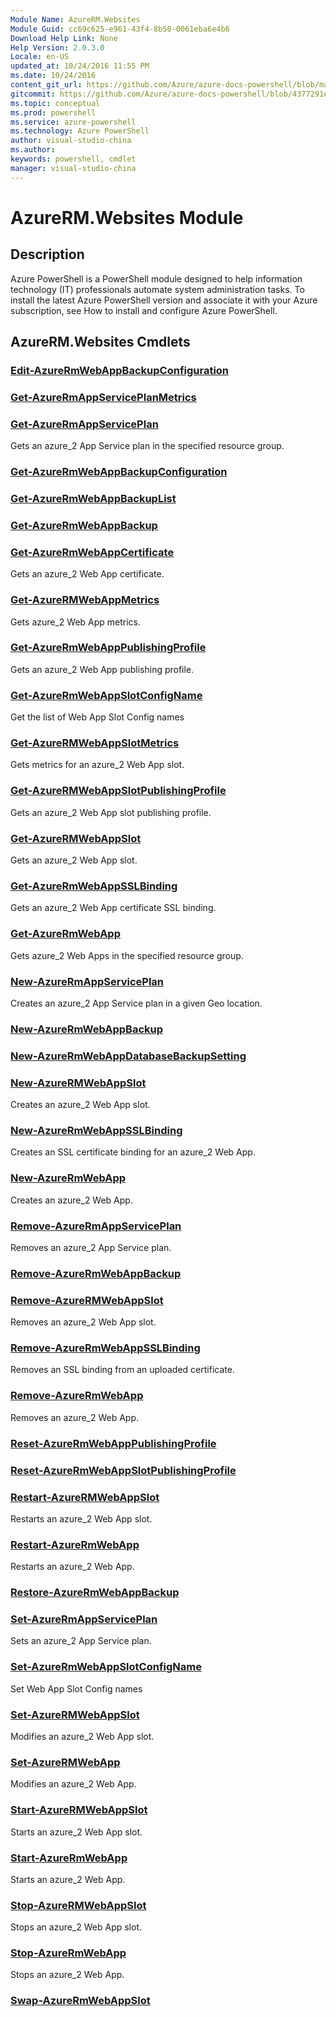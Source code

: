 ```yaml
---
Module Name: AzureRM.Websites
Module Guid: cc69c625-e961-43f4-8b50-0061eba6e4b6
Download Help Link: None
Help Version: 2.0.3.0
Locale: en-US
updated_at: 10/24/2016 11:55 PM
ms.date: 10/24/2016
content_git_url: https://github.com/Azure/azure-docs-powershell/blob/master/azureps-cmdlets-docs/ResourceManager/AzureRM.Websites/v1.0/AzureRM.Websites.md
gitcommit: https://github.com/Azure/azure-docs-powershell/blob/4377291ee360e58e2c1c5d644155daf6a0279055/azureps-cmdlets-docs/ResourceManager/AzureRM.Websites/v1.0/AzureRM.Websites.md
ms.topic: conceptual
ms.prod: powershell
ms.service: azure-powershell
ms.technology: Azure PowerShell
author: visual-studio-china
ms.author: 
keywords: powershell, cmdlet
manager: visual-studio-china
---
```


# AzureRM.Websites Module
## Description
Azure PowerShell is a PowerShell module designed to help information technology (IT) professionals automate system administration tasks. To install the latest Azure PowerShell version and associate it with your Azure subscription, see How to install and configure Azure PowerShell.

## AzureRM.Websites Cmdlets
### [Edit-AzureRmWebAppBackupConfiguration](./Edit-AzureRmWebAppBackupConfiguration.md)



### [Get-AzureRmAppServicePlanMetrics](./Get-AzureRmAppServicePlanMetrics.md)



### [Get-AzureRmAppServicePlan](./Get-AzureRmAppServicePlan.md)
Gets an azure_2 App Service plan in the specified resource group.


### [Get-AzureRmWebAppBackupConfiguration](./Get-AzureRmWebAppBackupConfiguration.md)



### [Get-AzureRmWebAppBackupList](./Get-AzureRmWebAppBackupList.md)



### [Get-AzureRmWebAppBackup](./Get-AzureRmWebAppBackup.md)



### [Get-AzureRmWebAppCertificate](./Get-AzureRmWebAppCertificate.md)
Gets an azure_2 Web App certificate.


### [Get-AzureRMWebAppMetrics](./Get-AzureRMWebAppMetrics.md)
Gets azure_2 Web App metrics.


### [Get-AzureRmWebAppPublishingProfile](./Get-AzureRmWebAppPublishingProfile.md)
Gets an azure_2 Web App publishing profile.


### [Get-AzureRmWebAppSlotConfigName](./Get-AzureRmWebAppSlotConfigName.md)
Get the list of Web App Slot Config names


### [Get-AzureRMWebAppSlotMetrics](./Get-AzureRMWebAppSlotMetrics.md)
Gets metrics for an azure_2 Web App slot.


### [Get-AzureRMWebAppSlotPublishingProfile](./Get-AzureRMWebAppSlotPublishingProfile.md)
Gets an azure_2 Web App slot publishing profile.


### [Get-AzureRMWebAppSlot](./Get-AzureRMWebAppSlot.md)
Gets an azure_2 Web App slot.


### [Get-AzureRmWebAppSSLBinding](./Get-AzureRmWebAppSSLBinding.md)
Gets an azure_2 Web App certificate SSL binding.


### [Get-AzureRmWebApp](./Get-AzureRmWebApp.md)
Gets azure_2 Web Apps in the specified resource group.


### [New-AzureRmAppServicePlan](./New-AzureRmAppServicePlan.md)
Creates an azure_2 App Service plan in a given Geo location.


### [New-AzureRmWebAppBackup](./New-AzureRmWebAppBackup.md)



### [New-AzureRmWebAppDatabaseBackupSetting](./New-AzureRmWebAppDatabaseBackupSetting.md)



### [New-AzureRMWebAppSlot](./New-AzureRMWebAppSlot.md)
Creates an azure_2 Web App slot.


### [New-AzureRmWebAppSSLBinding](./New-AzureRmWebAppSSLBinding.md)
Creates an SSL certificate binding for an azure_2 Web App.


### [New-AzureRmWebApp](./New-AzureRmWebApp.md)
Creates an azure_2 Web App.


### [Remove-AzureRmAppServicePlan](./Remove-AzureRmAppServicePlan.md)
Removes an azure_2 App Service plan.


### [Remove-AzureRmWebAppBackup](./Remove-AzureRmWebAppBackup.md)



### [Remove-AzureRMWebAppSlot](./Remove-AzureRMWebAppSlot.md)
Removes an azure_2 Web App slot.


### [Remove-AzureRmWebAppSSLBinding](./Remove-AzureRmWebAppSSLBinding.md)
Removes an SSL binding from an uploaded certificate.


### [Remove-AzureRmWebApp](./Remove-AzureRmWebApp.md)
Removes an azure_2 Web App.


### [Reset-AzureRmWebAppPublishingProfile](./Reset-AzureRmWebAppPublishingProfile.md)



### [Reset-AzureRmWebAppSlotPublishingProfile](./Reset-AzureRmWebAppSlotPublishingProfile.md)



### [Restart-AzureRMWebAppSlot](./Restart-AzureRMWebAppSlot.md)
Restarts an azure_2 Web App slot.


### [Restart-AzureRmWebApp](./Restart-AzureRmWebApp.md)
Restarts an azure_2 Web App.


### [Restore-AzureRmWebAppBackup](./Restore-AzureRmWebAppBackup.md)



### [Set-AzureRmAppServicePlan](./Set-AzureRmAppServicePlan.md)
Sets an azure_2 App Service plan.


### [Set-AzureRmWebAppSlotConfigName](./Set-AzureRmWebAppSlotConfigName.md)
Set Web App Slot Config names


### [Set-AzureRMWebAppSlot](./Set-AzureRMWebAppSlot.md)
Modifies an azure_2 Web App slot.


### [Set-AzureRMWebApp](./Set-AzureRMWebApp.md)
Modifies an azure_2 Web App.


### [Start-AzureRMWebAppSlot](./Start-AzureRMWebAppSlot.md)
Starts an azure_2 Web App slot.


### [Start-AzureRmWebApp](./Start-AzureRmWebApp.md)
Starts an azure_2 Web App.


### [Stop-AzureRMWebAppSlot](./Stop-AzureRMWebAppSlot.md)
Stops an azure_2 Web App slot.


### [Stop-AzureRmWebApp](./Stop-AzureRmWebApp.md)
Stops an azure_2 Web App.


### [Swap-AzureRmWebAppSlot](./Swap-AzureRmWebAppSlot.md)




